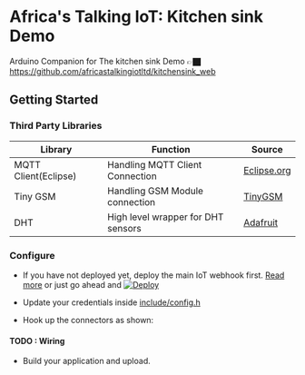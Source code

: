 # Africa's Talking IoT: Kitchen sink Demo
Arduino Companion for The kitchen sink Demo 👉🏿 https://github.com/africastalkingiotltd/kitchensink_web

## Getting Started

### Third Party Libraries

| Library              | Function                           | Source                                                       |
| -------------------- | ---------------------------------- | ------------------------------------------------------------ |
| MQTT Client(Eclipse) | Handling MQTT Client Connection    | [Eclipse.org](https://www.eclipse.org/downloads/download.php?file=/paho/arduino_1.0.0.zip) |
| Tiny GSM             | Handling GSM Module connection     | [TinyGSM](https://github.com/vshymanskyy/TinyGSM)            |
| DHT                  | High level wrapper for DHT sensors | [Adafruit](https://github.com/adafruit/DHT-sensor-library)   |

### Configure

- If you have not deployed yet, deploy the main IoT webhook first. [Read more](https://github.com/africastalkingiotltd/kitchensink_web) or just go ahead and [![Deploy](https://www.herokucdn.com/deploy/button.svg)](https://heroku.com/deploy?template=https://github.com/africastalkingiotltd/kitchensink_web) 

- Update your credentials inside [include/config.h](./include/config.h)

- Hook up the connectors as shown: 

#### TODO : Wiring

- Build your application and upload.



